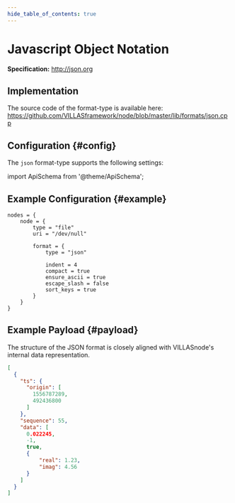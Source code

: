 ```yaml
---
hide_table_of_contents: true
---
```


# Javascript Object Notation

**Specification:** http://json.org

## Implementation

The source code of the format-type is available here:
https://github.com/VILLASframework/node/blob/master/lib/formats/json.cpp

## Configuration {#config}

The `json` format-type supports the following settings:

import ApiSchema from '@theme/ApiSchema';

<ApiSchema id="node" example pointer="#/components/schemas/json" />

## Example Configuration {#example}

``` url="external/node/etc/examples/formats/json.conf" title="node/etc/examples/formats/json.conf"
nodes = {
	node = {
		type = "file"
		uri = "/dev/null"

		format = {
			type = "json"

			indent = 4
			compact = true
			ensure_ascii = true
			escape_slash = false
			sort_keys = true
		}
	}
}
```

## Example Payload {#payload}

The structure of the JSON format is closely aligned with VILLASnode's internal data representation.

```json
[
  {
    "ts": {
      "origin": [
        1556787289,
        492436800
      ]
    },
    "sequence": 55,
    "data": [
      0.022245,
      -1,
      true,
      {
          "real": 1.23,
          "imag": 4.56
      }
    ]
  }
]
```
